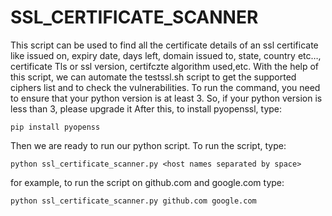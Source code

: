 # SSL_CERTIFICATE_SCANNER
This script can be used to find all the certificate details of an ssl certificate like issued on, expiry date, days left, domain issued to, state, country etc…, certificate Tls or ssl version, certifczte algorithm used,etc.
With the help of this script, we can automate the testssl.sh script to get the supported ciphers list and to check the vulnerabilities.
To run the command, you need to ensure that your python version is at least 3. So, if your python version is less than 3, please upgrade it
After this, to install pyopenssl, type:
```
pip install pyopenss
```
Then we are ready to run our python script. 
To run the script, type:
```
python ssl_certificate_scanner.py <host names separated by space>
```
for example, to run the script on github.com and google.com type:
```
python ssl_certificate_scanner.py github.com google.com
```
